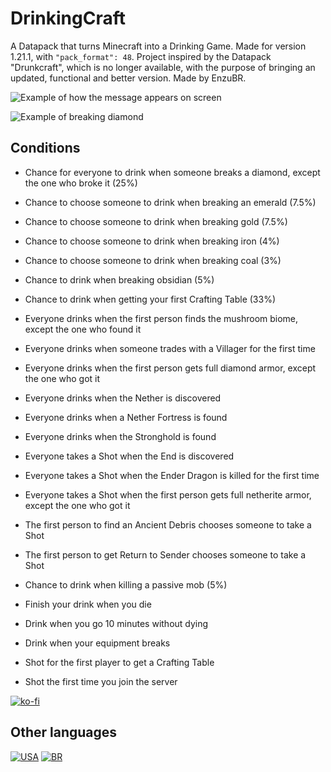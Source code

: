 # DrinkingCraft
A Datapack that turns Minecraft into a Drinking Game. Made for version 1.21.1, with ```"pack_format": 48```. Project inspired by the Datapack "Drunkcraft", which is no longer available, with the purpose of bringing an updated, functional and better version. Made by EnzuBR.

![Example of how the message appears on screen](https://cdn.modrinth.com/data/cached_images/b196f8e4fc15134906590f1bddff9f377c42d804_0.webp)

![Example of breaking diamond](https://cdn.modrinth.com/data/cached_images/2a8f2bdba248ae4a32b4215f01fc6aec5bdf7fe3.gif)

## Conditions
- Chance for everyone to drink when someone breaks a diamond, except the one who broke it (25%)
- Chance to choose someone to drink when breaking an emerald (7.5%)
- Chance to choose someone to drink when breaking gold (7.5%)
- Chance to choose someone to drink when breaking iron (4%)
- Chance to choose someone to drink when breaking coal (3%)
- Chance to drink when breaking obsidian (5%)
- Chance to drink when getting your first Crafting Table (33%)
- Everyone drinks when the first person finds the mushroom biome, except the one who found it
- Everyone drinks when someone trades with a Villager for the first time
- Everyone drinks when the first person gets full diamond armor, except the one who got it
- Everyone drinks when the Nether is discovered
- Everyone drinks when a Nether Fortress is found
- Everyone drinks when the Stronghold is found
- Everyone takes a Shot when the End is discovered
- Everyone takes a Shot when the Ender Dragon is killed for the first time
- Everyone takes a Shot when the first person gets full netherite armor, except the one who got it
- The first person to find an Ancient Debris chooses someone to take a Shot
- The first person to get Return to Sender chooses someone to take a Shot

- Chance to drink when killing a passive mob (5%)

- Finish your drink when you die
- Drink when you go 10 minutes without dying
- Drink when your equipment breaks

- Shot for the first player to get a Crafting Table
- Shot the first time you join the server

[![ko-fi](https://ko-fi.com/img/githubbutton_sm.svg)](https://ko-fi.com/I2I0149EW0)

## Other languages
[![USA](https://cdn.modrinth.com/data/cached_images/2bc64824a9d35794d3f982b385d613c8b5b20f13.png)](https://modrinth.com/datapack/drinkingcraft-eng) [![BR](https://cdn.modrinth.com/data/cached_images/8f056b9e447c97c2e6597c6c3e6f150b037481db.png)](https://modrinth.com/datapack/drinkingcraft)

